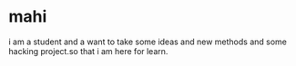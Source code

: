 # mahi
i am a student  and a want to take some ideas and new methods and some  hacking project.so that i am here for learn.
